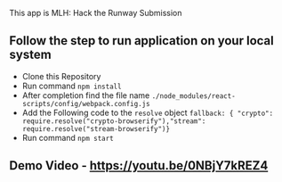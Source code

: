This app is MLH: Hack the Runway Submission

## Follow the step to run application on your local system
- Clone this Repository
- Run command `npm install`
- After completion  find the file name `./node_modules/react-scripts/config/webpack.config.js`
- Add the Following code to the `resolve` object 
```fallback: { "crypto": require.resolve("crypto-browserify"),"stream": require.resolve("stream-browserify")}```
- Run command `npm start`


## Demo Video - https://youtu.be/0NBjY7kREZ4
